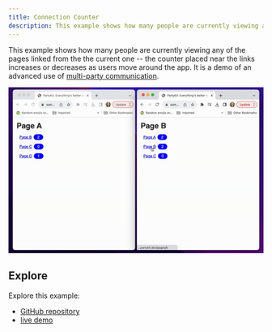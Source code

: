 ```yaml
---
title: Connection Counter
description: This example shows how many people are currently viewing any of the pages linked from the the current one
---
```


This example shows how many people are currently viewing any of the pages linked from the the current one -- the counter placed near the links increases or decreases as users move around the app. It is a demo of an advanced use of [multi-party communication](https://docs.partykit.io/guides/using-multiple-parties-per-project/).

![connection counter](../../../../assets/connection-counter.gif)

## Explore

Explore this example:

- [GitHub repository](https://github.com/partykit/example-link-counter)
- [live demo](https://connection-counter.jevakallio.partykit.dev/pages/a)

